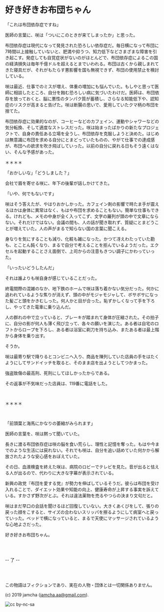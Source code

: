 

# 好き好きお布団ちゃん

「これは布団依存症ですね」

医師の言葉に、咲は「ついにこのときが来てしまったか」と思った。

布団依存症は現代になって発見された恐ろしい依存症だ。毎日横になって布団に7時間以上接触していないと、肥満や抑うつ、知力低下などさまざまな障害を引き起こす。発症しても自覚症状がないのがほとんどで、布団依存症によるこの国の経済損失は毎年千億ドルを超えるとまでいわれる。布団は古くから親しまれてきた寝具だが、それがもたらす悪影響を国も無視できず、布団の使用禁止を検討している。

咲は最近、仕事でのミスが増え、体重の増加にも悩んでいた。もしやと思って医師に相談したところ、自分を蝕む恐ろしい病に気づいたわけだ。医師は、布団依存を放っておくと、脳に悪性のタンパク質が蓄積し、さらなる知能低下や、認知症のリスクが高まると告げた。咲は断腸の思いで、愛用していたクマ柄の布団を捨てた。

布団依存症に効果的なのが、コーヒーなどのカフェイン、運動やシャワーなどの気分転換、そして適度なストレスだった。咲は始まったばかりの新たなプロジェクトで、自身の責任ある立場を全うし、布団依存を克服しようと決めた。はじめは無意識に布団を求める自分にとまどっていたものの、やがて仕事での達成感が、布団への欲求を吹き飛ばしていった。以前の自分に戻れる日もそう遠くはない、そんな予感があった。

＊＊＊＊

「おかしいな」「どうしました？」

会社で眉を寄せる咲に、年下の後輩が話しかけてきた。

「いや、何でもないです」

咲はそう答えたが、やはりおかしかった。カフェイン剤の影響で時たま手が震えるほかは身体に異常はなく、もはや布団を求めることもない。簡単な仕事もできる。けれども、メモの中身が全く入ってこず、文字の羅列が頭の中で文章にならない。それだけではない。会議の間も、人の話が聞き取れず、質疑にとまどうことが増えていた。人の声がまるで知らない国の言葉に聞こえる。

身なりを気にすることも減り、化粧も雑になった。かつて冴えわたっていた勘も、とことん鈍くなり、まるで自分で考えることを拒んでいるようだった。エクセルを起動することさえ面倒で、上司からの注意もきつい調子にかわっていった。

「いったいどうしたんだ」

それは誰よりも咲自身が感じていることだった。

終電間際の混雑のなか、地下鉄のホームで咲は落ち着かない気分だった。何かに追われているような焦りが消えず、頭の中がモジャモジャして、ボサボサになった髪ごと頭をかきむしった。何人かと目が合った。恥ずかしくなって手を下ろし、やってきた電車に乗り込んだ。

人の群れの中で立っていると、ブレーキが踏まれて身体が圧縮された。その拍子に、自分の影が何人も薄く飛び立って、各々の願いを演じた。ある者は自宅のロフトからロープを下ろし、ある者は浴室に剃刀を持ち込み、またある者は最上階から身体を乗り出す。

そうか。

咲は最寄り駅で降りるとコンビニへ入り、商品を陳列していた店員の手をはたくようにしてサンドイッチを取ると、そのまま店を出ようとしてつかまった。

強盗致傷の最高刑、死刑にしてほしかったからである。

その返事が不気味だった店員は、119番に電話をした。

<br>

＊＊＊＊

<br>

「前頭葉と海馬にかなりの萎縮がみられます」

医師の言葉を、咲は黙って聞いていた。

長きに渡る布団依存症は咲の脳を食い荒らし、理性と記憶を奪った。もはや今までのような生活には戻れない。それでも咲は、自分を追い詰めていた何かから解放されたような安心感をおぼえていた。

その日、血液検査を終えた咲は、病院のロビーでテレビを見た。音が出ると怯える人が出るので、代わりに大きな字幕が表示されている。

新興の政党『布団を愛する党』が勢力を伸ばしているそうだ。彼らは布団を受け入れることで、ダイエット効果や知能の向上、健康寿命が上昇する事実を訴えている。すかさず野次がとぶ。それは違法薬物を売るやつらの決まり文句だと。

咲はまだ早口の会話を聞けるほど回復していない。大きくあくびをして、張りの戻った顔をこすると、サイズの合わないスリッパを擦るようにして病室へと戻っていった。ベッドで横になっていると、まるで天使にマッサージされているような心地よさだった。

好き好きお布団ちゃん。

<br>
<br>

-- 了 --

<br>
<br>

この物語はフィクションであり、実在の人物・団体とは一切関係ありません。  

(c) 2019 jamcha (jamcha.aa@gmail.com).  

![cc by-nc-sa](https://i.creativecommons.org/l/by-nc-sa/4.0/88x31.png)  

